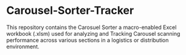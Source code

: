 # Carousel-Sorter-Tracker
This repository contains the Carosuel Sorter a macro-enabled Excel workbook (.xlsm) used for analyzing and Tracking Carousel scanning performance across various sections in a logistics or distribution environment.
